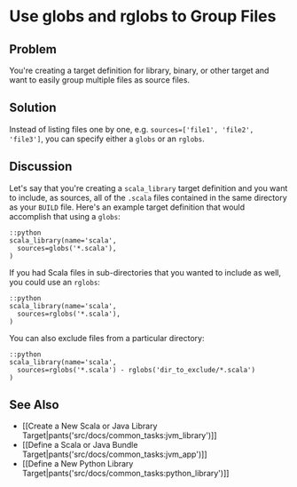 # Use globs and rglobs to Group Files

## Problem

You're creating a target definition for library, binary, or other target and want to easily group multiple files as source files.

## Solution

Instead of listing files one by one, e.g. `sources=['file1', 'file2', 'file3']`, you can specify either a `globs` or an `rglobs`.

## Discussion

Let's say that you're creating a `scala_library` target definition and you want to include, as sources, all of the `.scala` files contained in the same directory as your `BUILD` file. Here's an example target definition that would accomplish that using a `globs`:

    ::python
    scala_library(name='scala',
      sources=globs('*.scala'),
    )

If you had Scala files in sub-directories that you wanted to include as well, you could use an `rglobs`:

    ::python
    scala_library(name='scala',
      sources=rglobs('*.scala'),
    )

You can also exclude files from a particular directory:

    ::python
    scala_library(name='scala',
      sources=rglobs('*.scala') - rglobs('dir_to_exclude/*.scala')
    )

## See Also

* [[Create a New Scala or Java Library Target|pants('src/docs/common_tasks:jvm_library')]]
* [[Define a Scala or Java Bundle Target|pants('src/docs/common_tasks:jvm_app')]]
* [[Define a New Python Library Target|pants('src/docs/common_tasks:python_library')]]
